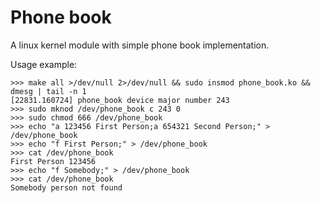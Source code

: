 # Phone book

A linux kernel module with simple phone book implementation.

Usage example:
```
>>> make all >/dev/null 2>/dev/null && sudo insmod phone_book.ko && dmesg | tail -n 1
[22831.160724] phone_book device major number 243
>>> sudo mknod /dev/phone_book c 243 0
>>> sudo chmod 666 /dev/phone_book
>>> echo "a 123456 First Person;a 654321 Second Person;" > /dev/phone_book
>>> echo "f First Person;" > /dev/phone_book
>>> cat /dev/phone_book
First Person 123456
>>> echo "f Somebody;" > /dev/phone_book
>>> cat /dev/phone_book
Somebody person not found
```
